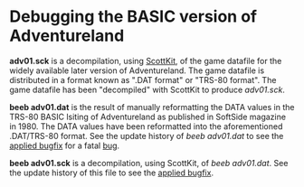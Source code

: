 # Debugging the BASIC version of Adventureland

**adv01.sck** is a decompilation, using [ScottKit](https://github.com/MikeTaylor/scottkit), of the game datafile for the widely available later version of Adventureland. The game datafile is distributed in a format known as ".DAT format" or "TRS-80 format". The game datafile has been "decompiled" with ScottKit to produce _adv01.sck_.

**beeb adv01.dat** is the result of manually reformatting the DATA values in the TRS-80 BASIC lsiting of Adventureland as published in SoftSide magazine in 1980. The DATA values have been reformatted into the aforementioned .DAT/TRS-80 format. See the update history of _beeb adv01.dat_ to see the [applied bugfix](https://github.com/ahope1/Beeb-Adventureland/commit/9aafbc50fac1b01db1ecdd17a1b17b728398f2b3#diff-64cfd2897a97cb294f65a1b998f9a254) for a fatal [bug](https://github.com/ahope1/Beeb-Adventureland/issues/5#issue-689671276).

**beeb adv01.sck** is a decompilation, using ScottKit, of _beeb adv01.dat_. See the update history of this file to see the [applied bugfix](https://github.com/ahope1/Beeb-Adventureland/commit/ce0ec217905b035f22180833b266c79e7d5c01ef).
